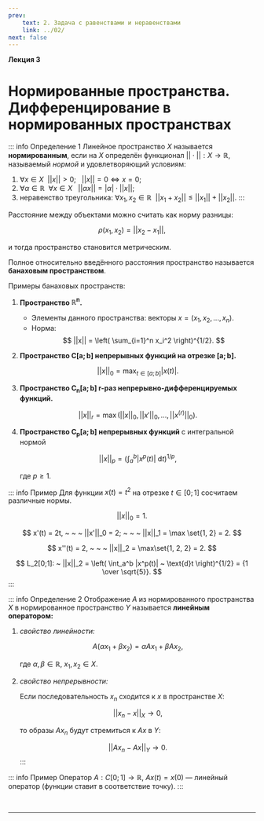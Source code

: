 ```yaml
---
prev:
    text: 2. Задача с равенствами и неравенствами
    link: ../02/
next: false
---
```


**Лекция 3**

# Нормированные пространства. Дифференцирование в нормированных пространствах

::: info Определение 1
Линейное пространство $X$ называется **нормированным**, если на $X$ определён функционал $||\cdot||: X \to \mathbb{R}$, называемый *нормой* и удовлетворяющий условиям:

1. $\forall x \in X ~ ~ ||x|| > 0$; $~~||x|| = 0 \iff x = 0$;
2. $\forall \alpha \in \mathbb{R} ~ ~ \forall x \in X ~ ~ ~ ||\alpha x|| = |\alpha| \cdot ||x||$;
3. неравенство треугольника: $\forall x_1, x_2 \in \mathbb{R} ~ ~ ||x_1 + x_2|| \le ||x_1|| + ||x_2||$.
:::

Расстояние между объектами можно считать как норму разницы:

$$
\rho(x_1, x_2) = || x_2 - x_1 ||,
$$

и тогда пространство становится метрическим.

Полное относительно введённого расстояния пространство называется **банаховым пространством**.

Примеры банаховых пространств:

1. **Пространство $\boldsymbol{\mathbb{R}^n}$.**

   * Элементы данного пространства: векторы $x = (x_1, x_2, ..., x_n)$.
   * Норма:
     $$
     ||x|| = \left( \sum_{i=1}^n x_i^2 \right)^{1/2}.
     $$

2. **Пространство $\boldsymbol{C[a;b]}$ непрерывных функций на отрезке $\boldsymbol{[a;b]}$.**

   $$
   ||x||_0 = \max_{t \in [a;b]} |x(t)|.
   $$

3. **Пространство $\boldsymbol{C_n[a;b]}$ $\boldsymbol{r}$-раз непрерывно-дифференцируемых функций.**

   $$
   ||x||_r = \max \left( ||x||_0, ||x'||_0, ..., ||x^{(r)}||_0 \right).
   $$

4. **Пространство $\boldsymbol{C_p[a;b]}$ непрерывных функций** с интегральной нормой

   $$
   ||x||_p = \left( \int_a^b \left|x^p(t)\right| ~ \text{d}t \right)^{1/p},
   $$

   где $p \ge 1$.

::: info Пример
Для функции $x(t) = t^2$ на отрезке $t \in [0; 1]$ сосчитаем различные нормы.

$$
||x||_0 = 1.
$$

$$
x'(t) = 2t, ~ ~ ~ ||x'||_0 = 2; ~ ~ ~ ||x||_1 = \max \set{1, 2} = 2.
$$

$$
x''(t) = 2, ~ ~ ~ ||x||_2 = \max\set{1, 2, 2} = 2.
$$

$$
L_2[0;1]: ~ ||x||_2 = \left( \int_a^b |x^p(t)| ~ \text{d}t \right)^{1/2} = {1 \over \sqrt{5}}.
$$
:::

::: info Определение 2
Отображение $A$ из нормированного пространства $X$ в нормированное пространство $Y$ называется **линейным оператором:**

1. *свойство линейности:*
   
   $$
   A(\alpha x_1 + \beta x_2) = \alpha A x_1 + \beta A x_2,
   $$

   где $\alpha, \beta \in \mathbb{R}$, $x_1, x_2 \in X$.

2. *свойство непрерывности:*
   
   Если последовательность $x_n$ сходится к $x$ в пространстве $X$:

   $$
   ||x_n - x||_X \to 0,
   $$

   то образы $A x_n$ будут стремиться к $Ax$ в $Y$:

   $$
   ||Ax_n - Ax||_Y \to 0.
   $$
:::

::: info Пример
Оператор $A: C[0;1] \to \mathbb{R}$, $Ax(t) = x(0)$ — линейный оператор (функции ставит в соответствие точку).
:::

<br />

---

<br />